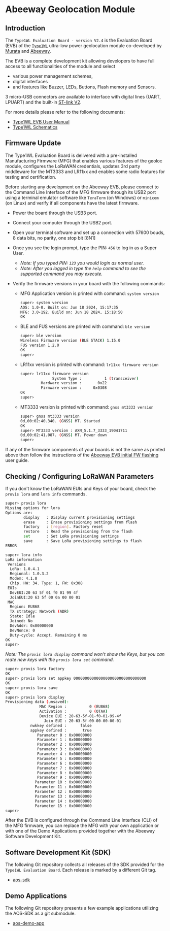 
# Abeeway Geolocation Module

## Introduction

The `Type1WL Evaluation Board - version V2.4` is the Evaluation Board (EVB) of the
[`Type1WL`](https://www.abeeway.com/wp-content/uploads/2022/04/Abeeway_Geolocation-module-data-sheet_2022-v05.pdf)
ultra-low power geolocation module co-developed by
[Murata](https://www.murata.com) and [Abeeway](https://www.abeeway.com/).

The EVB is a complete development kit allowing developers to have full access to all functionalities of the module and select

- various power management schemes,
- digital interfaces
- and features like Buzzer, LEDs, Buttons, Flash memory and Sensors.

3 micro-USB connectors are available to interface with digital lines (UART, LPUART) and the built-in
[ST-link V2](https://www.st.com/en/development-tools/st-link-v2.html).

For more details please refer to the following documents:

- [Type1WL EVB User Manual](https://github.com/Abeeway/abeeway-geolocation-module/tree/master/docs/Type1WL-EVB_user_manual.pdf)
- [Type1WL Schematics](https://github.com/Abeeway/abeeway-geolocation-module/tree/master/docs/Type1WL-EVB_v2_4_20221014-1_abw.pdf)


## Firmware Update

The Type1WL Evaluation Board is delivered with a pre-installed Manufacturing Firmware (MFG) that enables various features of the geoloc module, configures the LoRaWAN credentials, updates 3rd party middleware for the MT3333 and LR11xx and enables some radio features for testing and certification.

Before starting any development on the Abeeway EVB, please connect to the Command Line Interface of the MFG firmware through its USB2 port using a terminal emulator software like `TeraTerm` (on Windows) or `minicom` (on Linux) and verify if all components have the latest firmware.

- Power the board through the USB3 port.
- Connect your computer through the USB2 port.
- Open your terminal software and set up a connection with 57600 bouds, 8 data bits, no parity, one stop bit [8N1]
- Once you see the login prompt, type the PIN: `456` to log in as a Super User. 

  - *Note: If you typed PIN: `123` you would login as normal user.*
  - *Note: After you logged in type the `help` command to see the supported command you may execute.*

- Verify the firmware versions in your board with the following commands:

  - MFG Application version is printed with command: `system version`

    ```bash
    super> system version
    AOS: 1.0-0. Built on: Jun 18 2024, 15:17:35
    MFG: 3.0-192. Build on: Jun 18 2024, 15:18:50
    OK
    ````

  - BLE and FUS versions are printed with command: `ble version`

    ```bash
    super> ble version
    Wireless Firmware version (BLE STACK) 1.15.0
    FUS version 1.2.0
    OK
    super> 
    ```

  - LR11xx version is printed with command: `lr11xx firmware version`
  
    ```bash
    super> lr11xx firmware version
                  System Type :          1 (transceiver)
             Hardware version :       0x22
             Firmware version :     0x0308
    OK
    super> 
    ```
  
  - MT3333 version is printed with command: `gnss mt3333 version`

    ```bash
    super> gnss mt3333 version
    0d,00:02:40.340. (GNSS) MT. Started
    OK
    super> MT3333 version : AXN_5.1.7_3333_19041711
    0d,00:02:41.087. (GNSS) MT. Power down
    super>   
    ```

If any of the firmware components of your boards is not the same as printed above then follow the instructions of the [Abeeway EVB initial FW flashing](https://github.com/Abeeway/abeeway-geolocation-module/tree/master/docs/Type1WL-EVB_first_flash.md) user guide.

## Checking / Configuring LoRaWAN Parameters

If you don't know the LoRaWAN EUIs and Keys of your board, check the `provis lora` and `lora info` commands.

   ```bash
   super> provis lora    
   Missing options for lora
   Options are:
           display   : Display current provisioning settings
           erase     : Erase provisioning settings from flash
           factory   : [region]. Factory reset
           restore   : Read the provisioning from the flash
           set       : Set LoRa provisioning settings
           save      : Save LoRa provisioning settings to flash
   ERROR
   ```

   ```bash
   super> lora info
   LoRa information
    Versions
     LoRa: 1.0.4.1
     Regional: 1.0.3.2
     Modem: 4.1.0
     Chip. HW: 34. Type: 1, FW: 0x308
    EUIs
     DevEUI:20 63 5f 01 f0 01 99 4f
     JoinEUI:20 63 5f 00 0a 00 00 01
    MAC
     Region: EU868
     TX strategy: Network (ADR)
     State: Idle
     Joined: No
     DevAddr: 0x00000000
     DevNonce: 0
     Duty-cycle: Accept. Remaining 0 ms
   OK
   super>
   ```

*Note: The `provis lora display` command won't show the Keys, but you can reate new keys with the `provis lora set` command.*

   ```bash
   super> provis lora factory                                    
   OK
   super> provis lora set appkey 00000000000000000000000000000000
   OK
   super> provis lora save
   OK
   super> provis lora display
   Provisioning data (unsaved):
                  MAC Region :          0 (EU868)
                  Activation :          0 (OTAA)
                  Device EUI : 20-63-5f-01-f0-01-99-4f
                    Join EUI : 20-63-5f-00-00-00-00-01
              nwkkey defined :      false
              appkey defined :       true
                 Parameter 0 : 0x00000000
                 Parameter 1 : 0x00000000
                 Parameter 2 : 0x00000000
                 Parameter 3 : 0x00000000
                 Parameter 4 : 0x00000000
                 Parameter 5 : 0x00000000
                 Parameter 6 : 0x00000000
                 Parameter 7 : 0x00000000
                 Parameter 8 : 0x00000000
                 Parameter 9 : 0x00000000
                Parameter 10 : 0x00000000
                Parameter 11 : 0x00000000
                Parameter 12 : 0x00000000
                Parameter 13 : 0x00000000
                Parameter 14 : 0x00000000
                Parameter 15 : 0x00000000
   super>
   ```

After the EVB is configured through the Command Line Interface (CLI) of the MFG firmware, you can replace the MFG with your own application or with one of the Demo Applications provided together with the Abeeway Software Development Kit.  

## Software Development Kit (SDK)

The following Git repository collects all releases of the SDK provided for the `Type1WL Evaluation Board`.
Each release is marked by a different Git tag.

- [aos-sdk](https://github.com/Abeeway/aos-sdk)


## Demo Applications

The following Git repository presents a few example applications utilizing the AOS-SDK as a git submodule.

- [aos-demo-app](https://github.com/Abeeway/aos-demo-app)
  

